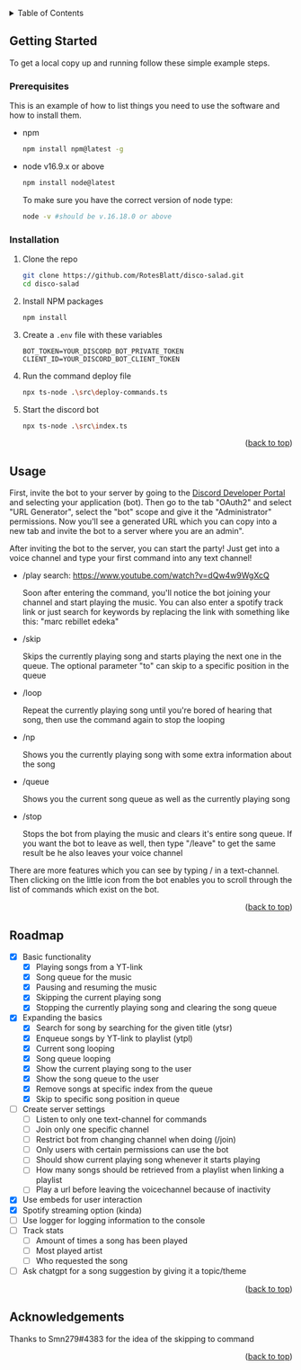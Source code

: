 <a name="readme-top"></a>

<!-- TABLE OF CONTENTS -->
<details>
  <summary>Table of Contents</summary>
  <ol>
    <li>
      <a href="#getting-started">Getting Started</a>
      <ul>
        <li><a href="#prerequisites">Prerequisites</a></li>
        <li><a href="#installation">Installation</a></li>
        <li><a href="#usage">Usage</a></li>
      </ul>
    </li>
    <li><a href="#roadmap">Roadmap</a></li>
    <li><a href="#acknowledgements">Acknowledgements</a></li>
  </ol>
</details>

<!-- GETTING STARTED -->
## Getting Started

To get a local copy up and running follow these simple example steps.

### Prerequisites

This is an example of how to list things you need to use the software and how to install them.
* npm
  ```sh
  npm install npm@latest -g
  ```
* node v16.9.x or above
    ```sh
    npm install node@latest
    ```
    To make sure you have the correct version of node type:
    ```sh
    node -v #should be v.16.18.0 or above
    ```

### Installation

1. Clone the repo
    ```sh
    git clone https://github.com/RotesBlatt/disco-salad.git
    cd disco-salad
    ```
2. Install NPM packages
    ```sh
    npm install
    ```
3. Create a `.env` file with these variables
    ```env
    BOT_TOKEN=YOUR_DISCORD_BOT_PRIVATE_TOKEN
    CLIENT_ID=YOUR_DISCORD_BOT_CLIENT_TOKEN
    ```
4. Run the command deploy file
    ```sh
    npx ts-node .\src\deploy-commands.ts
    ```
5. Start the discord bot
    ```sh
    npx ts-node .\src\index.ts
    ```
<p align="right">(<a href="#readme-top">back to top</a>)</p>


<!-- Usage -->
## Usage

First, invite the bot to your server by going to the [Discord Developer Portal](https://discord.com/developers/applications) and selecting your application (bot). Then go to the tab "OAuth2" and select "URL Generator", select the "bot" scope and give it the "Administrator" permissions. Now you'll see a generated URL which you can copy into a new tab and invite the bot to a server where you are an admin".

After inviting the bot to the server, you can start the party! Just get into a voice channel and type your first command into any text channel!

* /play search: https://www.youtube.com/watch?v=dQw4w9WgXcQ

  Soon after entering the command, you'll notice the bot joining your channel and start playing the music. You can also enter a spotify track link or just search for keywords by replacing the link with something like this: "marc rebillet edeka"

* /skip

  Skips the currently playing song and starts playing the next one in the queue. The optional parameter "to" can skip to a specific position in the queue

* /loop

  Repeat the currently playing song until you're bored of hearing that song, then use the command again to stop the looping

* /np

  Shows you the currently playing song with some extra information about the song

* /queue

  Shows you the current song queue as well as the currently playing song 

* /stop

  Stops the bot from playing the music and clears it's entire song queue. If you want the bot to leave as well, then type "/leave" to get the same result be he also leaves your voice channel

There are more features which you can see by typing / in a text-channel. Then clicking on the little icon from the bot enables you to scroll through the list of commands which exist on the bot.

<p align="right">(<a href="#readme-top">back to top</a>)</p>

<!-- Roadmap -->
## Roadmap
- [x] Basic functionality
    - [x] Playing songs from a YT-link
    - [x] Song queue for the music 
    - [x] Pausing and resuming the music
    - [x] Skipping the current playing song
    - [x] Stopping the currently playing song and clearing the song queue
- [x] Expanding the basics
    - [x] Search for song by searching for the given title (ytsr)
    - [x] Enqueue songs by YT-link to playlist (ytpl)
    - [x] Current song looping
    - [x] Song queue looping
    - [x] Show the current playing song to the user
    - [x] Show the song queue to the user
    - [x] Remove songs at specific index from the queue
    - [x] Skip to specific song position in queue
- [ ] Create server settings
  - [ ] Listen to only one text-channel for commands
  - [ ] Join only one specific channel
  - [ ] Restrict bot from changing channel when doing (/join)
  - [ ] Only users with certain permissions can use the bot
  - [ ] Should show current playing song whenever it starts playing
  - [ ] How many songs should be retrieved from a playlist when linking a playlist
  - [ ] Play a url before leaving the voicechannel because of inactivity 
- [x] Use embeds for user interaction
- [x] Spotify streaming option (kinda)
- [ ] Use logger for logging information to the console
- [ ] Track stats
    - [ ] Amount of times a song has been played
    - [ ] Most played artist
    - [ ] Who requested the song
- [ ] Ask chatgpt for a song suggestion by giving it a topic/theme
<p align="right">(<a href="#readme-top">back to top</a>)</p>

<!-- Acknowledgements -->
## Acknowledgements
Thanks to Smn279#4383 for the idea of the skipping to command
<p align="right">(<a href="#readme-top">back to top</a>)</p>